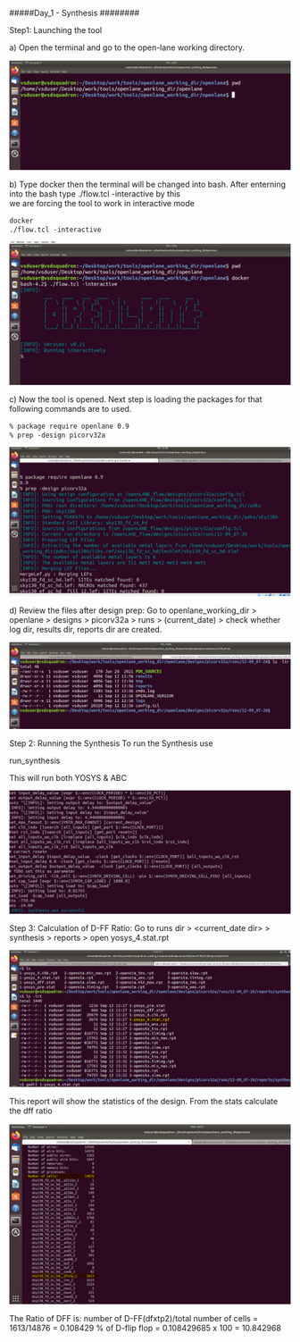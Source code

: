 #####Day_1 - Synthesis ########

Step1: Launching the tool

 a) Open the terminal and go to the open-lane working directory.
     
  ![step1_a](image1.PNG)
 
 b) Type docker then the terminal will be changed into bash. After enterning into the bash type ./flow.tcl -interactive by this  
    we are forcing the tool to work in interactive mode 
    
    docker
    ./flow.tcl -interactive

  ![step1_b](imag2.PNG)
 
 c) Now the tool is opened. Next step is loading the packages for that following commands are to used.

    % package require openlane 0.9
    % prep -design picorv32a 
 
   ![step1_c](image3.PNG)
 
 d)  Review the files after design prep:
     Go to openlane_working_dir > openlane > designs > picorv32a > runs > (current_date) > check whether log dir, results dir, reports dir are created.
     
   ![step1_d](image4.PNG)

Step 2: Running the Synthesis
 To run the Synthesis use 
     
   run_synthesis
    
 This will run both YOSYS & ABC
 
![step2](image5.PNG)

Step 3: Calculation of D-FF Ratio:
 Go to runs dir > <current_date dir> > synthesis > reports > open yosys_4.stat.rpt 

![step3](image6.PNG)
 
 This report will show the statistics of the design. From the stats calculate the dff ratio

![step3](image7.PNG)
 
 The Ratio of DFF is: 
 number of D-FF(dfxtp2)/total number of cells = 1613/14876 = 0.108429
 % of D-flip flop = 0.108429685 x 100 = 10.842968




